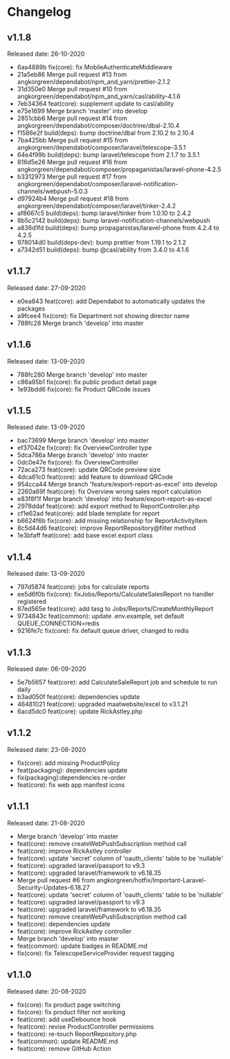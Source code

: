 # Changelog

## v1.1.8

Released date: 26-10-2020

- 6aa4889b fix(core): fix MobileAuthenticateMiddleware
- 21a5eb86 Merge pull request #13 from angkorgreen/dependabot/npm_and_yarn/prettier-2.1.2
- 31d350e0 Merge pull request #10 from angkorgreen/dependabot/npm_and_yarn/casl/ability-4.1.6
- 7eb34364 feat(core): supplement update to casl/ability
- e75e1699 Merge branch 'master' into develop
- 2851cbb6 Merge pull request #14 from angkorgreen/dependabot/composer/doctrine/dbal-2.10.4
- f1586e2f build(deps): bump doctrine/dbal from 2.10.2 to 2.10.4
- 7ba425bb Merge pull request #15 from angkorgreen/dependabot/composer/laravel/telescope-3.5.1
- 64e4f99b build(deps): bump laravel/telescope from 2.1.7 to 3.5.1
- 816d5e26 Merge pull request #16 from angkorgreen/dependabot/composer/propaganistas/laravel-phone-4.2.5
- b3312973 Merge pull request #17 from angkorgreen/dependabot/composer/laravel-notification-channels/webpush-5.0.3
- d97924b4 Merge pull request #18 from angkorgreen/dependabot/composer/laravel/tinker-2.4.2
- af8667c5 build(deps): bump laravel/tinker from 1.0.10 to 2.4.2
- 8b5c2142 build(deps): bump laravel-notification-channels/webpush
- a836d1fd build(deps): bump propaganistas/laravel-phone from 4.2.4 to 4.2.5
- 978014d0 build(deps-dev): bump prettier from 1.19.1 to 2.1.2
- a7342d51 build(deps): bump @casl/ability from 3.4.0 to 4.1.6

## v1.1.7

Released date: 27-09-2020

- e0ea843 feat(core): add Dependabot to automatically updates the packages
- a9fcee4 fix(core): fix Department not showing director name
- 788fc28 Merge branch 'develop' into master

## v1.1.6

Released date: 13-09-2020

- 788fc280 Merge branch 'develop' into master
- c86a95b1 fix(core): fix public product detail page
- 1e93bdd6 fix(core): fix Product QRCode issues

## v1.1.5

Released date: 13-09-2020

- bac73699 Merge branch 'develop' into master
- ef37042e fix(core): fix OverviewController type
- 5dca786a Merge branch 'develop' into master
- 0dc0e47e fix(core): fix OverviewController
- 72aca273 feat(core): update QRCode preview size
- 4dca61c0 feat(core): add feature to download QRCode
- 954cca44 Merge branch 'feature/export-report-as-excel' into develop
- 2260a69f feat(core): fix Overview wrong sales report calculation
- e83f8f1f Merge branch 'develop' into feature/export-report-as-excel
- 2978ddaf feat(core): add export method to ReportController.php
- cf1e62ad feat(core): add blade template for report
- b6624f6b fix(core): add missing relationship for ReportActivityItem
- 8c5d44d6 feat(core): improve ReportRepository@filter method
- 1e3bfaff feat(core): add base excel export class

## v1.1.4

Released date: 13-09-2020

- 797d5874 feat(core): jobs for calculate reports
- ee5d6f0b fix(core): fixJobs/Reports/CalculateSalesReport no handler registered
- 87ed565e feat(core): add tasg to Jobs/Reports/CreateMonthlyReport
- 9734843c feat(common): update .env.example, set default QUEUE_CONNECTION=redis
- 9216fe7c fix(core): fix default queue driver, changed to redis


## v1.1.3

Released date: 06-09-2020

- 5e7b5657 feat(core): add CalculateSaleReport job and schedule to run daily
- b3ad050f feat(core): dependencies update
- 46481021 feat(core): upgraded maatwebsite/excel to v3.1.21
- 6acd5dc0 feat(core): update RickAstley.php

## v1.1.2

Released date: 23-08-2020

- fix(core): add missing ProductPolicy
- feat(packaging): dependencies update
- fix(packaging):dependencies re-order
- feat(core): fix web app manifest icons

## v1.1.1

Released date: 21-08-2020

- Merge branch 'develop' into master
- feat(core): remove createWebPushSubscription method call
- feat(core): improve RickAstley controller
- feat(core): update 'secret' column of 'oauth_clients' table to be 'nullable'
- feat(core): upgraded laravel/passport to v9.3
- feat(core): upgraded laravel/framework to v6.18.35
- Merge pull request #6 from angkorgreen/hotfix/Important-Laravel-Security-Updates-6.18.27
- feat(core): update 'secret' column of 'oauth_clients' table to be 'nullable'
- feat(core): upgraded laravel/passport to v9.3
- feat(core): upgraded laravel/framework to v6.18.35
- feat(core): remove createWebPushSubscription method call
- feat(core): dependencies update
- feat(core): improve RickAstley controller
- Merge branch 'develop' into master
- feat(common): update badges in README.md
- fix(core): fix TelescopeServiceProvider request tagging

## v1.1.0

Released date: 20-08-2020

- fix(core): fix product page switching
- fix(core): fix product filter not working
- feat(core): add useDebounce hook
- feat(core): revise ProductController permissions
- feat(core): re-touch ReportRepository.php
- feat(common): update README.md
- feat(core): remove GitHub Action
